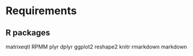 # Requirements

## R packages

matrixeqtl
RPMM
plyr
dplyr
ggplot2
reshape2
knitr
rmarkdown
markdown

